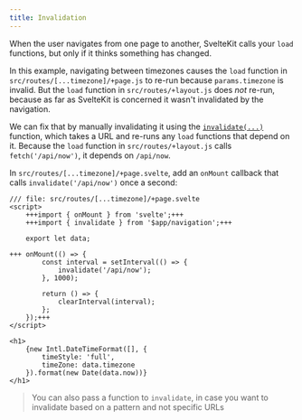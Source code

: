 ```yaml
---
title: Invalidation
---
```


When the user navigates from one page to another, SvelteKit calls your `load` functions, but only if it thinks something has changed.

In this example, navigating between timezones causes the `load` function in `src/routes/[...timezone]/+page.js` to re-run because `params.timezone` is invalid. But the `load` function in `src/routes/+layout.js` does _not_ re-run, because as far as SvelteKit is concerned it wasn't invalidated by the navigation.

We can fix that by manually invalidating it using the [`invalidate(...)`](https://kit.svelte.dev/docs/modules#$app-navigation-invalidate) function, which takes a URL and re-runs any `load` functions that depend on it. Because the `load` function in `src/routes/+layout.js` calls `fetch('/api/now')`, it depends on `/api/now`.

In `src/routes/[...timezone]/+page.svelte`, add an `onMount` callback that calls `invalidate('/api/now')` once a second:

```svelte
/// file: src/routes/[...timezone]/+page.svelte
<script>
	+++import { onMount } from 'svelte';+++
	+++import { invalidate } from '$app/navigation';+++

	export let data;

+++	onMount(() => {
		const interval = setInterval(() => {
			invalidate('/api/now');
		}, 1000);

		return () => {
			clearInterval(interval);
		};
	});+++
</script>

<h1>
	{new Intl.DateTimeFormat([], {
		timeStyle: 'full',
		timeZone: data.timezone
	}).format(new Date(data.now))}
</h1>
```

> You can also pass a function to `invalidate`, in case you want to invalidate based on a pattern and not specific URLs
